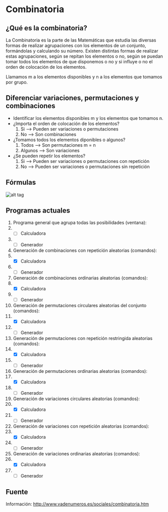 # Combinatoria

## ¿Qué es la combinatoria?
La Combinatoria es la parte de las Matemáticas que estudia las diversas formas de realizar agrupaciones con los elementos de un conjunto, formándolas y calculando su número.
Existen distintas formas de realizar estas agrupaciones, según se repitan los elementos o no, según se puedan tomar todos los elementos de que disponemos o no y si influye o no el orden de colocación de los elementos.

Llamamos m a los elementos disponibles y n a los elementos que tomamos por grupo.

## Diferenciar variaciones, permutaciones y combinaciones
- Identificar los elementos disponibles m y los elementos que tomamos n.
- ¿Importa el orden de colocación de los elementos?
  1. Si --> Pueden ser variaciones o permutaciones
  2. No --> Son combinaciones
- ¿Tomamos todos los elementos diponibles o algunos?
  1. Todos --> Son permutaciones m = n
  2. Algunos --> Son variaciones
- ¿Se pueden repetir los elementos?
  1. Si --> Pueden ser variaciones o permutaciones con repetición
  2. No --> Pueden ser variaciones o permutaciones sin repetición

## Fórmulas
![alt tag](http://4.bp.blogspot.com/-dsBZq5JDds8/T5u1N8dWIxI/AAAAAAAAAAg/aZ31mJXAAlM/s1600/Tabla+resumen+combinatoria.png)

## Programas actuales
1. Programa general que agrupa todas las posibilidades (ventana):
  1. - [ ] Calculadora
  2. - [ ] Generador
2. Generación de combinaciones con repetición aleatorias (comandos):
  1. - [x] Calculadora
  2. - [ ] Generador
3. Generación de combinaciones ordinarias aleatorias (comandos):
  1. - [x] Calculadora
  2. - [ ] Generador
4. Generación de permutaciones circulares aleatorias del conjunto (comandos):
  1. - [x] Calculadora
  2. - [ ] Generador
5. Generación de permutaciones con repetición restringida aleatorias (comandos):
  1. - [x] Calculadora
  2. - [ ] Generador
6. Generación de permutaciones ordinarias aleatorias (comandos):
  1. - [x] Calculadora
  2. - [ ] Generador
7. Generación de variaciones circulares aleatorias (comandos):
  1. - [x] Calculadora
  2. - [ ] Generador
8. Generación de variaciones con repetición aleatorias (comandos):
  1. - [x] Calculadora
  2. - [ ] Generador
9. Generación de variaciones ordinarias aleatorias (comandos):
  1. - [x] Calculadora
  2. - [ ] Generador

## Fuente
Información: http://www.vadenumeros.es/sociales/combinatoria.htm
